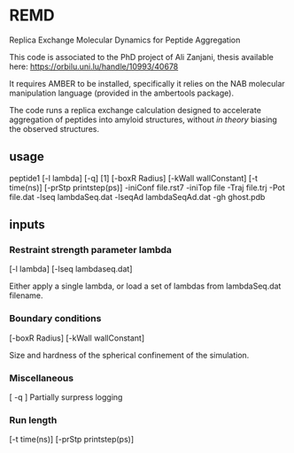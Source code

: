 # REMD
Replica Exchange Molecular Dynamics for Peptide Aggregation

This code is associated to the PhD project of Ali Zanjani, thesis available here: https://orbilu.uni.lu/handle/10993/40678

It requires AMBER to be installed, specifically it relies on the NAB molecular manipulation language (provided in the ambertools package).

The code runs a replica exchange calculation designed to accelerate aggregation of peptides into amyloid structures, without *in theory* biasing the observed structures.


## usage

peptide1  [-l lambda] [-q] [1]  [-boxR Radius] [-kWall wallConstant] [-t time(ns)] [-prStp printstep(ps)] -iniConf file.rst7 -iniTop file -Traj file.trj -Pot file.dat -lseq lambdaSeq.dat -lseqAd lambdaSeqAd.dat -gh ghost.pdb


## inputs

### Restraint strength parameter lambda

[-l lambda]
[-lseq lambdaseq.dat]

Either apply a single lambda, or load a set of lambdas from lambdaSeq.dat filename.

### Boundary conditions

[-boxR Radius]
[-kWall wallConstant]

Size and hardness of the spherical confinement of the simulation.

### Miscellaneous
 [ -q ] Partially surpress logging
 
### Run length
 
[-t time(ns)] [-prStp printstep(ps)]



